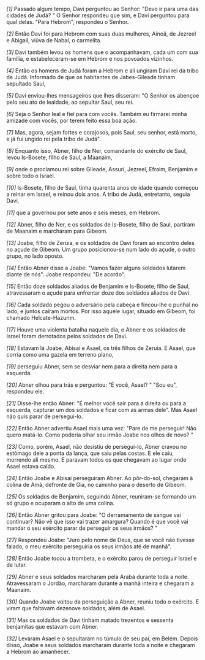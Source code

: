 *[1]* Passado algum tempo, Davi perguntou ao Senhor: "Devo ir para uma das cidades de Judá? " O Senhor respondeu que sim, e Davi perguntou para qual delas. "Para Hebrom", respondeu o Senhor.

*[2]* Então Davi foi para Hebrom com suas duas mulheres, Ainoã, de Jezreel e Abigail, viúva de Nabal, o carmelita.

*[3]* Davi também levou os homens que o acompanhavam, cada um com sua família, e estabeleceram-se em Hebrom e nos povoados vizinhos.

*[4]* Então os homens de Judá foram a Hebrom e ali ungiram Davi rei da tribo de Judá. Informado de que os habitantes de Jabes-Gileade tinham sepultado Saul,

*[5]* Davi enviou-lhes mensageiros que lhes disseram: "O Senhor os abençoe pelo seu ato de lealdade, ao sepultar Saul, seu rei.

*[6]* Seja o Senhor leal e fiel para com vocês. Também eu firmarei minha amizade com vocês, por terem feito essa boa ação.

*[7]* Mas, agora, sejam fortes e corajosos, pois Saul, seu senhor, está morto, e já fui ungido rei pela tribo de Judá".

*[8]* Enquanto isso, Abner, filho de Ner, comandante do exército de Saul, levou Is-Bosete, filho de Saul, a Maanaim,

*[9]* onde o proclamou rei sobre Gileade, Assuri, Jezreel, Efraim, Benjamim e sobre todo o Israel.

*[10]* Is-Bosete, filho de Saul, tinha quarenta anos de idade quando começou a reinar em Israel, e reinou dois anos. A tribo de Judá, entretanto, seguia Davi,

*[11]* que a governou por sete anos e seis meses, em Hebrom.

*[12]* Abner, filho de Ner, e os soldados de Is-Bosete, filho de Saul, partiram de Maanaim e marcharam para Gibeom.

*[13]* Joabe, filho de Zeruia, e os soldados de Davi foram ao encontro deles no açude de Gibeom. Um grupo posicionou-se num lado do açude, o outro grupo, no lado oposto.

*[14]* Então Abner disse a Joabe: "Vamos fazer alguns soldados lutarem diante de nós". Joabe respondeu: "De acordo".

*[15]* Então doze soldados aliados de Benjamim e Is-Bosete, filho de Saul, atravessaram o açude para enfrentar doze dos soldados aliados de Davi.

*[16]* Cada soldado pegou o adversário pela cabeça e fincou-lhe o punhal no lado, e juntos caíram mortos. Por isso aquele lugar, situado em Gibeom, foi chamado Helcate-Hazurim.

*[17]* Houve uma violenta batalha naquele dia, e Abner e os soldados de Israel foram derrotados pelos soldados de Davi.

*[18]* Estavam lá Joabe, Abisai e Asael, os três filhos de Zeruia. E Asael, que corria como uma gazela em terreno plano,

*[19]* perseguiu Abner, sem se desviar nem para a direita nem para a esquerda.

*[20]* Abner olhou para trás e perguntou: "É você, Asael? " "Sou eu", respondeu ele.

*[21]* Disse-lhe então Abner: "É melhor você sair para a direita ou para a esquerda, capturar um dos soldados e ficar com as armas dele". Mas Asael não quis parar de persegui-lo.

*[22]* Então Abner advertiu Asael mais uma vez: "Pare de me perseguir! Não quero matá-lo. Como poderia olhar seu irmão Joabe nos olhos de novo? "

*[23]* Como, porém, Asael, não desistiu de persegui-lo, Abner cravou no estômago dele a ponta da lança, que saiu pelas costas. E ele caiu, morrendo ali mesmo. E paravam todos os que chegavam ao lugar onde Asael estava caído.

*[24]* Então Joabe e Abisai perseguiram Abner. Ao pôr-do-sol, chegaram à colina de Amá, defronte de Gia, no caminho para o deserto de Gibeom.

*[25]* Os soldados de Benjamim, seguindo Abner, reuniram-se formando um só grupo e ocuparam o alto de uma colina.

*[26]* Então Abner gritou para Joabe: "O derramamento de sangue vai continuar? Não vê que isso vai trazer amargura? Quando é que você vai mandar o seu exército parar de perseguir os seus irmãos? "

*[27]* Respondeu Joabe: "Juro pelo nome de Deus, que se você não tivesse falado, o meu exército perseguiria os seus irmãos até de manhã".

*[28]* Então Joabe tocou a trombeta, e o exército parou de perseguir Israel e de lutar.

*[29]* Abner e seus soldados marcharam pela Arabá durante toda a noite. Atravessaram o Jordão, marcharam durante a manhã inteira e chegaram a Maanaim.

*[30]* Quando Joabe voltou da perseguição a Abner, reuniu todo o exército. E viram que faltavam dezenove soldados, além de Asael.

*[31]* Mas os soldados de Davi tinham matado trezentos e sessenta benjamitas que estavam com Abner.

*[32]* Levaram Asael e o sepultaram no túmulo de seu pai, em Belém. Depois disso, Joabe e seus soldados marcharam durante toda a noite e chegaram a Hebrom ao amanhecer.

